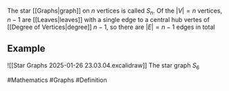 The star [[Graphs|graph]] on $n$ vertices is called $S_{n}$. Of the $\left| V\right|=n$ vertices, $n-1$ are [[Leaves|leaves]] with a single edge to a central hub vertes of [[Degree of Vertices|degree]] $n-1$, so there are $\left| E \right| =n-1$ edges in total
## Example
![[Star Graphs 2025-01-26 23.03.04.excalidraw]]
The star graph $S_{6}$

#Mathematics #Graphs #Definition 